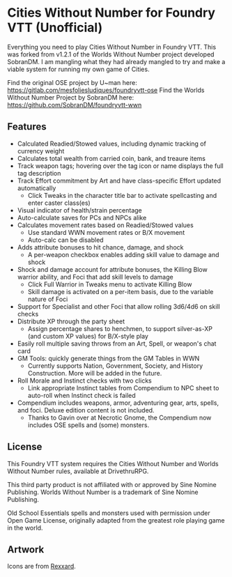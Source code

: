 # Cities Without Number for Foundry VTT (Unofficial)
Everything you need to play Cities Without Number in Foundry VTT. This was forked from v1.2.1 of the Worlds Without Number project developed SobranDM. I am mangling what they had already mangled to try and make a viable system for running my own game of Cities.

Find the original OSE project by U~man here: https://gitlab.com/mesfoliesludiques/foundryvtt-ose
Find the Worlds Without Number Project by SobranDM here: https://github.com/SobranDM/foundryvtt-wwn
## Features
* Calculated Readied/Stowed values, including dynamic tracking of currency weight
* Calculates total wealth from carried coin, bank, and treaure items
* Track weapon tags; hovering over the tag icon or name displays the full tag description
* Track Effort commitment by Art and have class-specific Effort updated automatically
    * Click Tweaks in the character title bar to activate spellcasting and enter caster class(es)
* Visual indicator of health/strain percentage
* Auto-calculate saves for PCs and NPCs alike
* Calculates movement rates based on Readied/Stowed values
    * Use standard WWN movement rates or B/X movement
    * Auto-calc can be disabled
* Adds attribute bonuses to hit chance, damage, and shock
    * A per-weapon checkbox enables adding skill value to damage and shock
* Shock and damage account for attribute bonuses, the Killing Blow warrior ability, and Foci that add skill levels to damage
    * Click Full Warrior in Tweaks menu to activate Killing Blow
    * Skill damage is activated on a per-item basis, due to the variable nature of Foci
* Support for Specialist and other Foci that allow rolling 3d6/4d6 on skill checks
* Distribute XP through the party sheet
    * Assign percentage shares to henchmen, to support silver-as-XP (and custom XP values) for B/X-style play
* Easily roll multiple saving throws from an Art, Spell, or weapon's chat card
* GM Tools: quickly generate things from the GM Tables in WWN
    * Currently supports Nation, Government, Society, and History Construction. More will be added in the future.
* Roll Morale and Instinct checks with two clicks
    * Link appropriate Instinct tables from Compendium to NPC sheet to auto-roll when Instinct check is failed
* Compendium includes weapons, armor, adventuring gear, arts, spells, and foci. Deluxe edition content is not included.
    * Thanks to Gavin over at Necrotic Gnome, the Compendium now includes OSE spells and (some) monsters.
## License
This Foundry VTT system requires the Cities Without Number and Worlds Without Number rules, available at DrivethruRPG.

This third party product is not affiliated with or approved by Sine Nomine Publishing.
Worlds Without Number is a trademark of Sine Nomine Publishing.

Old School Essentials spells and monsters used with permission under Open Game License, originally adapted from the greatest role playing game in the world.

## Artwork
Icons are from [Rexxard](https://assetstore.unity.com/packages/2d/gui/icons/flat-skills-icons-82713).
